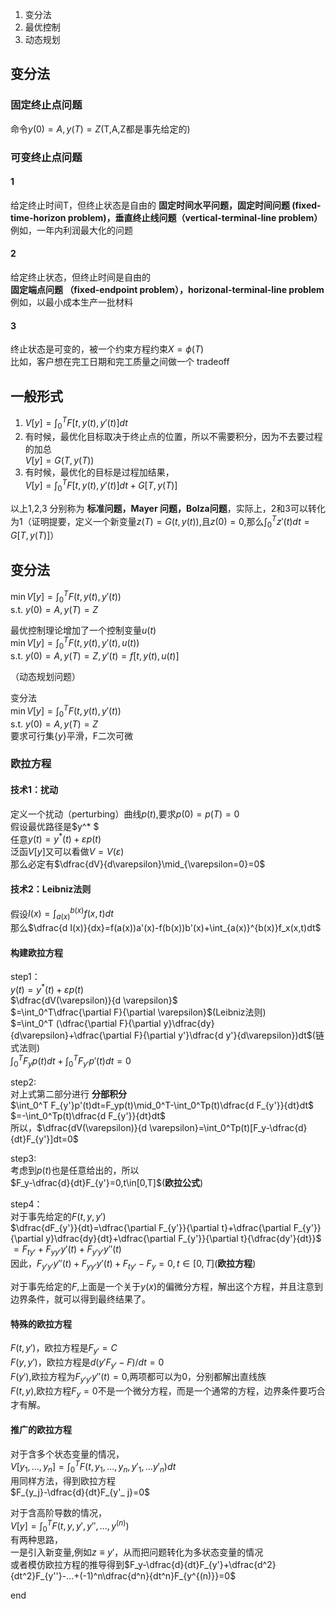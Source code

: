 1. 变分法
2. 最优控制
3. 动态规划

## 变分法
### 固定终止点问题
命令$y(0)=A,y(T)=Z$(T,A,Z都是事先给定的)
### 可变终止点问题

#### 1
给定终止时间T，但终止状态是自由的
**固定时间水平问题，固定时间问题 (fixed-time-horizon problem)，垂直终止线问题（vertical-terminal-line problem）**
例如，一年内利润最大化的问题
#### 2
给定终止状态，但终止时间是自由的  
**固定端点问题 （fixed-endpoint problem），horizonal-terminal-line problem**  
例如，以最小成本生产一批材料
#### 3
终止状态是可变的，被一个约束方程约束$X=\phi (T)$  
比如，客户想在完工日期和完工质量之间做一个 tradeoff



## 一般形式
1. $V[y]=\int_0^T F[t,y(t),y'(t)]dt$  
2. 有时候，最优化目标取决于终止点的位置，所以不需要积分，因为不去要过程的加总  
$V[y]=G(T,y(T))$
3. 有时候，最优化的目标是过程加结果，  
$V[y]=\int_0^TF[t,y(t),y'(t)]dt+G[T,y(T)]$


以上1,2,3 分别称为 **标准问题，Mayer 问题，Bolza问题**，实际上，2和3可以转化为1（证明提要，定义一个新变量$z(T)=G(t,y(t))$,且$z(0)=0$,那么$\int_0^T z'(t)dt=G[T,y(T)]$）

## 变分法
$\min V[y]=\int_0^T F(t,y(t),y'(t))$  
s.t. $y(0)=A,y(T)=Z$  


最优控制理论增加了一个控制变量$u(t)$  
$\min V[y]=\int_0^T F(t,y(t),y'(t),u(t))$  
s.t. $y(0)=A,y(T)=Z,y'(t)=f[t,y(t),u(t)]$  

（动态规划问题）


变分法  
$\min V[y]=\int_0^T F(t,y(t),y'(t))$  
s.t. $y(0)=A,y(T)=Z$  
要求可行集$\{y\}$平滑，F二次可微

### 欧拉方程
#### 技术1：扰动
定义一个扰动（perturbing）曲线$p(t)$,要求$p(0)=p(T)=0$  
假设最优路径是$y^* $  
任意$y(t)=y^* (t)+\varepsilon p(t)$  
泛函$V[y]$又可以看做$V=V(\varepsilon)$  
那么必定有$\dfrac{dV}{d\varepsilon}\mid_{\varepsilon=0}=0$



#### 技术2：Leibniz法则
假设$I(x)=\int_{a(x)}^{b(x)}f(x,t)dt$  
那么$\dfrac{d I(x)}{dx}=f(a(x))a'(x)-f(b(x))b'(x)+\int_{a(x)}^{b(x)}f_x(x,t)dt$


#### 构建欧拉方程
step1：  
$y(t)=y^* (t)+\varepsilon p(t)$  
$\dfrac{dV(\varepsilon)}{d \varepsilon}$  
$=\int_0^T\dfrac{\partial F}{\partial \varepsilon}$(Leibniz法则)  
$=\int_0^T (\dfrac{\partial F}{\partial y}\dfrac{dy}{d\varepsilon}+\dfrac{\partial F}{\partial y'}\dfrac{d y'}{d\varepsilon})dt$(链式法则)  
$\int_0^T F_yp(t)dt+\int_0^T F_{y'}p'(t)dt=0$  


step2:  
对上式第二部分进行 **分部积分**  
$\int_0^T F_{y'}p'(t)dt=F_yp(t)\mid_0^T-\int_0^Tp(t)\dfrac{d F_{y'}}{dt}dt$  
$=-\int_0^Tp(t)\dfrac{d F_{y'}}{dt}dt$  
所以，$\dfrac{dV(\varepsilon)}{d \varepsilon}=\int_0^Tp(t)[F_y-\dfrac{d}{dt}F_{y'}]dt=0$  

step3:  
考虑到$p(t)$也是任意给出的，所以  
$F_y-\dfrac{d}{dt}F_{y'}=0,t\in[0,T]$(**欧拉公式**)  

step4：  
对于事先给定的$F(t,y,y')$  
$\dfrac{dF_{y'}}{dt}=\dfrac{\partial F_{y'}}{\partial t}+\dfrac{\partial F_{y'}}{\partial y}\dfrac{dy}{dt}+\dfrac{\partial F_{y'}}{\partial t}{\dfrac{dy'}{dt}}$  
$=F_{ty'}+F_{yy'}y'(t)+F_{y'y'}y''(t)$  
因此，$F_{y'y'}y''(t)+F_{yy'}y'(t)+F_{ty'}-F_y=0,t\in[0,T]$(**欧拉方程**)  


对于事先给定的$F$,上面是一个关于$y(x)$的偏微分方程，解出这个方程，并且注意到边界条件，就可以得到最终结果了。  


#### 特殊的欧拉方程
$F(t,y')$，欧拉方程是$F_{y'}=C$  
$F(y,y')$，欧拉方程是$d(y'F_{y'}-F)/dt=0$  
$F(y')$,欧拉方程为$F_{y'y'}y''(t)=0$,两项都可以为0，分别都解出直线族  
$F(t,y)$,欧拉方程$F_y=0$不是一个微分方程，而是一个通常的方程，边界条件要巧合才有解。    
#### 推广的欧拉方程
对于含多个状态变量的情况，  
$V[y_1,...,y_n]=\int_0^TF(t,y_1,...,y_n,y'_ 1,...y'_ n)dt$  
用同样方法，得到欧拉方程  
$F_{y_j}-\dfrac{d}{dt}F_{y'_ j}=0$  


对于含高阶导数的情况，  
$V[y]=\int_0^T F(t,y,y',y'',...,y^{(n)})$  
有两种思路，  
一是引入新变量,例如$z\equiv y'$，从而把问题转化为多状态变量的情况  
或者模仿欧拉方程的推导得到$F_y-\dfrac{d}{dt}F_{y'}+\dfrac{d^2}{dt^2}F_{y''}-...+(-1)^n\dfrac{d^n}{dt^n}F_{y^{(n)}}=0$
















end
